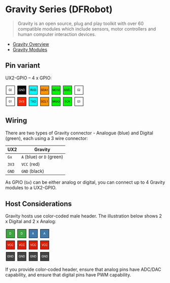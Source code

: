 # Gravity Series (DFRobot)

> Gravity is an open source, plug and play toolkit with over 60 compatible modules which include sensors, motor controllers and human computer interaction devices.

* [Gravity Overview](https://www.dfrobot.com/gravity)
* [Gravity Modules](https://www.dfrobot.com/category-36.html)

## Pin variant

UX2-GPIO – 4 x GPIO:

![UX2-GPIO](../../img/ux2-gpio.png)

## Wiring

There are two types of Gravity connector - Analogue (blue) and Digital (green), each using a 3 wire connector:

| UX2   | Gravity                   |
| ----- | ------------------------- |
| `Gx`  | `A` (blue) or `D` (green) |
| `3V3` | `VCC` (red)               |
| `GND` | `GND` (black)             |

As GPIO (`Gx`) can be either analog or digital, you can connect up to 4 Gravity modules to a UX2-GPIO.

## Host Considerations

Gravity hosts use color-coded male header. The illustration below shows 2 x Digital and 2 x Analog:

![Gravity](./gravity.png)

If you provide color-coded header, ensure that analog pins have ADC/DAC capability, and ensure that digital pins have PWM capability.
